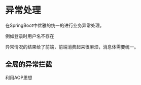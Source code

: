 # 异常处理

在SpringBoot中优雅的统一的进行业务异常处理。

例如登录时用户名不存在

异常情况的结果给了前端，前端消费起来很麻烦，消息体需要统一。

## 全局的异常拦截

利用AOP思想
